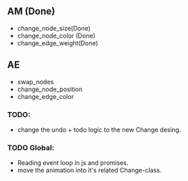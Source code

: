 ## AM (Done)
- change_node_size(Done)
- change_node_color (Done)
- change_edge_weight(Done)

## AE
- swap_nodes
- change_node_position
- change_edge_color

### TODO:
- change the undo + todo logic to the new Change desing.


### TODO Global:
- Reading event loop in js and promises.
- move the animation into it's related Change-class.



